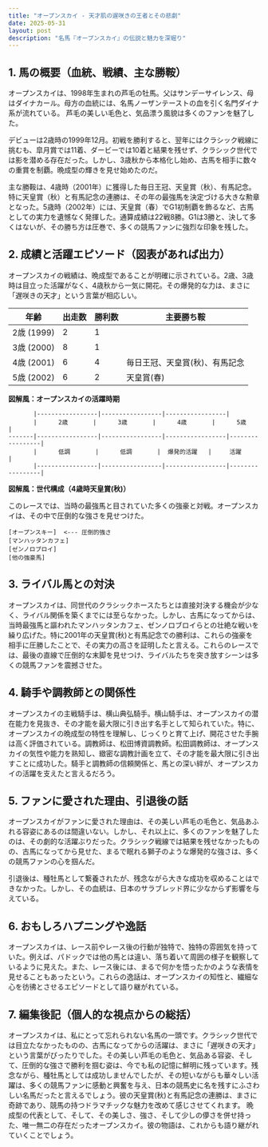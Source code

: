 ```yaml
---
title: "オープンスカイ - 天才肌の遅咲きの王者とその悲劇"
date: 2025-05-31
layout: post
description: "名馬『オープンスカイ』の伝説と魅力を深堀り"
---
```


## 1. 馬の概要（血統、戦績、主な勝鞍）

オープンスカイは、1998年生まれの芦毛の牡馬。父はサンデーサイレンス、母はダイナカール。母方の血統には、名馬ノーザンテーストの血を引く名門ダイナ系が流れている。  芦毛の美しい毛色と、気品漂う風貌は多くのファンを魅了した。

デビューは2歳時の1999年12月。初戦を勝利すると、翌年にはクラシック戦線に挑むも、皐月賞では11着、ダービーでは10着と結果を残せず、クラシック世代では影を潜める存在だった。しかし、3歳秋から本格化し始め、古馬を相手に数々の重賞を制覇。晩成型の輝きを見せ始めたのだ。

主な勝鞍は、4歳時（2001年）に獲得した毎日王冠、天皇賞（秋）、有馬記念。特に天皇賞（秋）と有馬記念の連勝は、その年の最強馬を決定づける大きな勲章となった。5歳時（2002年）には、天皇賞（春）でG1初制覇を飾るなど、古馬としての実力を遺憾なく発揮した。通算成績は22戦8勝。G1は3勝と、決して多くはないが、その勝ち方は圧巻で、多くの競馬ファンに強烈な印象を残した。


## 2. 成績と活躍エピソード（図表があれば出力）

オープンスカイの戦績は、晩成型であることが明確に示されている。2歳、3歳時は目立った活躍がなく、4歳秋から一気に開花。その爆発的な力は、まさに「遅咲きの天才」という言葉が相応しい。

| 年齢 | 出走数 | 勝利数 | 主要勝ち鞍 |
|---|---|---|---|
| 2歳 (1999) | 2 | 1 |  |
| 3歳 (2000) | 8 | 1 |  |
| 4歳 (2001) | 6 | 4 | 毎日王冠、天皇賞(秋)、有馬記念 |
| 5歳 (2002) | 6 | 2 | 天皇賞(春) |


**図解風：オープンスカイの活躍時期**

```
       |-----------------|-----------------|-----------------|
       |      2歳       |      3歳       |      4歳       |      5歳       |
-------|-----------------|-----------------|-----------------|-----------------|
       |      低調       |      低調       |  爆発的活躍   |     活躍       |
       |-----------------|-----------------|-----------------|-----------------|
```


**図解風：世代構成（4歳時天皇賞(秋)）**

このレースでは、当時の最強馬と目されていた多くの強豪と対戦。オープンスカイは、その中で圧倒的な強さを見せつけた。

```
[オープンスキー]  <--- 圧倒的強さ
[マンハッタンカフェ]
[ゼンノロブロイ]
[他の強豪馬]
```

## 3. ライバル馬との対決

オープンスカイは、同世代のクラシックホースたちとは直接対決する機会が少なく、ライバル関係を築くまでには至らなかった。しかし、古馬になってからは、当時最強馬と謳われたマンハッタンカフェ、ゼンノロブロイらとの壮絶な戦いを繰り広げた。特に2001年の天皇賞(秋)と有馬記念での勝利は、これらの強豪を相手に圧勝したことで、その実力の高さを証明したと言える。これらのレースでは、最後の直線で圧倒的な末脚を見せつけ、ライバルたちを突き放すシーンは多くの競馬ファンを震撼させた。


## 4. 騎手や調教師との関係性

オープンスカイの主戦騎手は、横山典弘騎手。横山騎手は、オープンスカイの潜在能力を見抜き、その才能を最大限に引き出す名手として知られていた。特に、オープンスカイの晩成型の特性を理解し、じっくりと育て上げ、開花させた手腕は高く評価されている。調教師は、松田博資調教師。松田調教師は、オープンスカイの気性や能力を熟知し、緻密な調教計画を立て、その才能を最大限に引き出すことに成功した。騎手と調教師の信頼関係と、馬との深い絆が、オープンスカイの活躍を支えたと言えるだろう。


## 5. ファンに愛された理由、引退後の話

オープンスカイがファンに愛された理由は、その美しい芦毛の毛色と、気品あふれる容姿にあるのは間違いない。しかし、それ以上に、多くのファンを魅了したのは、その劇的な活躍ぶりだった。クラシック戦線では結果を残せなかったものの、古馬になってから見せた、まるで眠れる獅子のような爆発的な強さは、多くの競馬ファンの心を掴んだ。

引退後は、種牡馬として繋養されたが、残念ながら大きな成功を収めることはできなかった。しかし、その血統は、日本のサラブレッド界に少なからず影響を与えている。


## 6. おもしろハプニングや逸話

オープンスカイは、レース前やレース後の行動が独特で、独特の雰囲気を持っていた。例えば、パドックでは他の馬とは違い、落ち着いて周囲の様子を観察しているように見えた。また、レース後には、まるで何かを悟ったかのような表情を見せることもあったという。これらの逸話は、オープンスカイの知性と、繊細な心を彷彿とさせるエピソードとして語り継がれている。


## 7. 編集後記（個人的な視点からの総括）

オープンスカイは、私にとって忘れられない名馬の一頭です。クラシック世代では目立たなかったものの、古馬になってからの活躍は、まさに「遅咲きの天才」という言葉がぴったりでした。その美しい芦毛の毛色と、気品ある容姿、そして、圧倒的な強さで勝利を掴む姿は、今でも私の記憶に鮮明に残っています。残念ながら、種牡馬としては成功しませんでしたが、その短いながらも華々しい活躍は、多くの競馬ファンに感動と興奮を与え、日本の競馬史に名を残すにふさわしい名馬だったと言えるでしょう。彼の天皇賞(秋)と有馬記念の連勝は、まさに奇跡であり、競馬の持つドラマチックな魅力を改めて感じさせてくれます。  晩成型の代表として、そして、その美しさ、強さ、そして少しの儚さを併せ持った、唯一無二の存在だったオープンスカイ。彼の物語は、これからも語り継がれていくことでしょう。
